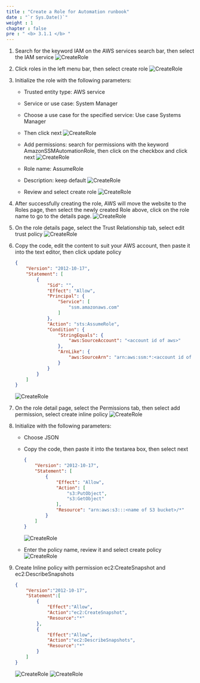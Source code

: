 ```yaml
---
title : "Create a Role for Automation runbook"
date : "`r Sys.Date()`"
weight : 1
chapter : false
pre : " <b> 3.1.1 </b> "
---
```


1. Search for the keyword IAM on the AWS services search bar, then select the IAM service
    ![CreateRole](/images/3/3.1.1.1.png)

2. Click roles in the left menu bar, then select create role
    ![CreateRole](/images/3/3.1.1.2.png)


3. Initialize the role with the following parameters:
    - Trusted entity type: AWS service
    - Service or use case: System Manager
    - Choose a use case for the specified service: Use case Systems Manager
    - Then click next
    ![CreateRole](/images/3/3.1.1.3.png)


    - Add permissions: search for permissions with the keyword AmazonSSMAutomationRole, then click on the checkbox and click next
    ![CreateRole](/images/3/3.1.1.4.png)

    - Role name: AssumeRole
    - Description: keep default
    ![CreateRole](/images/3/3.1.1.5.png)

    - Review and select create role
    ![CreateRole](/images/3/3.1.1.6.png)

  
  

4. After successfully creating the role, AWS will move the website to the Roles page, then select the newly created Role above, click on the role name to go to the details page.
    ![CreateRole](/images/3/3.1.1.7.png)


5. On the role details page, select the Trust Relationship tab, select edit trust policy
    ![CreateRole](/images/3/3.1.1.8.png)



6.  Copy the code, edit the content to suit your AWS account, then paste it into the text editor, then click update policy

    ```json
    {
        "Version": "2012-10-17",
        "Statement": [
            {
                "Sid": "",
                "Effect": "Allow",
                "Principal": {
                    "Service": [
                        "ssm.amazonaws.com"
                    ]
                },
                "Action": "sts:AssumeRole",
                "Condition": {
                    "StringEquals": {
                        "aws:SourceAccount": "<account id of aws>"
                    },
                    "ArnLike": {
                        "aws:SourceArn": "arn:aws:ssm:*:<account id of aws>:automation-execution/*"
                    }
                }
            }
        ]
    }
    ```
    ![CreateRole](/images/3/3.1.1.9.png)



7. On the role detail page, select the Permissions tab, then select add permission, select create inline policy
    ![CreateRole](/images/3/3.1.1.10.png)


8. Initialize with the following parameters:
    - Choose JSON
    - Copy the code, then paste it into the textarea box, then select next
        ```json
        {
            "Version": "2012-10-17",
            "Statement": [
                {
                    "Effect": "Allow",
                    "Action": [
                        "s3:PutObject",
                        "s3:GetObject"
                    ],
                    "Resource": "arn:aws:s3:::<name of S3 bucket>/*"
                }
            ]
        }
        ```
        ![CreateRole](/images/3/3.1.1.11.png)


    - Enter the policy name, review it and select create policy
    ![CreateRole](/images/3/3.1.1.12.png)
  

9. Create Inline policy with permission ec2:CreateSnapshot and ec2:DescribeSnapshots
    ```json
    {
        "Version":"2012-10-17",
        "Statement":[
            {
                "Effect":"Allow",
                "Action":"ec2:CreateSnapshot",
                "Resource":"*"
            },
            {
                "Effect":"Allow",
                "Action":"ec2:DescribeSnapshots",
                "Resource":"*"
            }
        ]
    }
    ```
    ![CreateRole](/images/3/3.1.1.13.png)
    ![CreateRole](/images/3/3.1.1.14.png)
